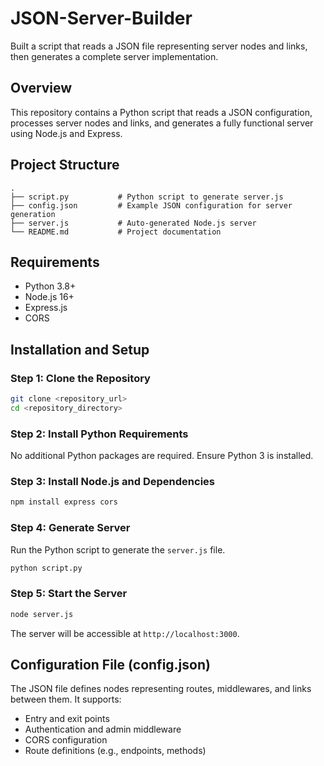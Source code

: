 # JSON-Server-Builder
Built a script that reads a JSON file representing server nodes and links, then generates a complete server implementation. 

## Overview
This repository contains a Python script that reads a JSON configuration, processes server nodes and links, and generates a fully functional server using Node.js and Express.

## Project Structure
```
.
├── script.py           # Python script to generate server.js
├── config.json         # Example JSON configuration for server generation
├── server.js           # Auto-generated Node.js server
└── README.md           # Project documentation
```

## Requirements
- Python 3.8+
- Node.js 16+
- Express.js
- CORS

## Installation and Setup

### Step 1: Clone the Repository
```bash
git clone <repository_url>
cd <repository_directory>
```

### Step 2: Install Python Requirements
No additional Python packages are required. Ensure Python 3 is installed.

### Step 3: Install Node.js and Dependencies
```bash
npm install express cors
```

### Step 4: Generate Server
Run the Python script to generate the `server.js` file.
```bash
python script.py
```

### Step 5: Start the Server
```bash
node server.js
```
The server will be accessible at `http://localhost:3000`.


## Configuration File (config.json)
The JSON file defines nodes representing routes, middlewares, and links between them. It supports:
- Entry and exit points
- Authentication and admin middleware
- CORS configuration
- Route definitions (e.g., endpoints, methods)







